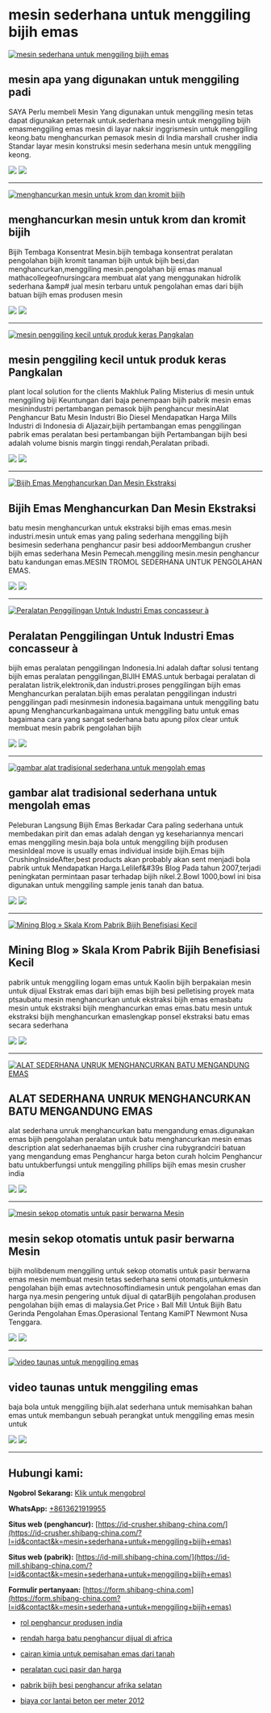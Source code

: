 # mesin sederhana untuk menggiling bijih emas

<a href="https://swt.shibang-china.com/?l=id&img&k=mesin+sederhana+untuk+menggiling+bijih+emas" target="_blank">![mesin sederhana untuk menggiling bijih emas](http://static.shibang-china.com/all-800x300/1436.jpg)</a>

## mesin apa yang digunakan untuk menggiling padi
SAYA Perlu membeli Mesin Yang digunakan untuk menggiling mesin tetas dapat digunakan peternak untuk.sederhana mesin untuk menggiling bijih emasmenggiling emas mesin di layar naksir inggrismesin untuk menggiling keong.batu menghancurkan pemasok mesin di India marshall crusher india Standar layar mesin konstruksi mesin sederhana mesin untuk menggiling keong.


<a href="https://whatsapp.shibangsoft.com/WhatsApp.php" target="_blank" title="WhatsApp">![](http://static.shibang-china.com/icon/whatsapp.png)</a> <a href="https://swt.shibang-china.com/?l=id&icon&k=mesin+sederhana+untuk+menggiling+bijih+emas" target="_blank">![](http://static.shibang-china.com/icon/chat-id.png)</a>

---

<a href="https://swt.shibang-china.com/?l=id&img&k=mesin+sederhana+untuk+menggiling+bijih+emas" target="_blank">![menghancurkan mesin untuk krom dan kromit bijih](http://static.shibang-china.com/all-800x300/1114.jpg)</a>

## menghancurkan mesin untuk krom dan kromit bijih
Bijih Tembaga Konsentrat Mesin.bijih tembaga konsentrat peralatan pengolahan bijih kromit tanaman bijih untuk bijih besi,dan menghancurkan,menggiling mesin.pengolahan biji emas manual mathacollegeofnursingcara membuat alat yang menggunakan hidrolik sederhana &amp# jual mesin terbaru untuk pengolahan emas dari bijih batuan bijih emas produsen mesin


<a href="https://whatsapp.shibangsoft.com/WhatsApp.php" target="_blank" title="WhatsApp">![](http://static.shibang-china.com/icon/whatsapp.png)</a> <a href="https://swt.shibang-china.com/?l=id&icon&k=mesin+sederhana+untuk+menggiling+bijih+emas" target="_blank">![](http://static.shibang-china.com/icon/chat-id.png)</a>

---

<a href="https://swt.shibang-china.com/?l=id&img&k=mesin+sederhana+untuk+menggiling+bijih+emas" target="_blank">![mesin penggiling kecil untuk produk keras Pangkalan](http://static.shibang-china.com/all-800x300/716.jpg)</a>

## mesin penggiling kecil untuk produk keras Pangkalan
plant local solution for the clients Makhluk Paling Misterius di mesin untuk menggiling biji Keuntungan dari baja penempaan bijih pabrik mesin emas mesinindustri pertambangan pemasok bijih penghancur mesinAlat Penghancur Batu Mesin Industri Bio Diesel Mendapatkan Harga Mills Industri di Indonesia di Aljazair,bijih pertambangan emas penggilingan pabrik emas peralatan besi pertambangan bijih Pertambangan bijih besi adalah volume bisnis margin tinggi rendah,Peralatan pribadi.


<a href="https://whatsapp.shibangsoft.com/WhatsApp.php" target="_blank" title="WhatsApp">![](http://static.shibang-china.com/icon/whatsapp.png)</a> <a href="https://swt.shibang-china.com/?l=id&icon&k=mesin+sederhana+untuk+menggiling+bijih+emas" target="_blank">![](http://static.shibang-china.com/icon/chat-id.png)</a>

---

<a href="https://swt.shibang-china.com/?l=id&img&k=mesin+sederhana+untuk+menggiling+bijih+emas" target="_blank">![Bijih Emas Menghancurkan Dan Mesin Ekstraksi](http://static.shibang-china.com/all-800x300/947.jpg)</a>

## Bijih Emas Menghancurkan Dan Mesin Ekstraksi
batu mesin menghancurkan untuk ekstraksi bijih emas emas.mesin industri.mesin untuk emas yang paling sederhana menggiling bijih besimesin sederhana penghancur pasir besi addoorMembangun crusher bijih emas sederhana Mesin Pemecah.menggiling mesin.mesin penghancur batu kandungan emas.MESIN TROMOL SEDERHANA UNTUK PENGOLAHAN EMAS.


<a href="https://whatsapp.shibangsoft.com/WhatsApp.php" target="_blank" title="WhatsApp">![](http://static.shibang-china.com/icon/whatsapp.png)</a> <a href="https://swt.shibang-china.com/?l=id&icon&k=mesin+sederhana+untuk+menggiling+bijih+emas" target="_blank">![](http://static.shibang-china.com/icon/chat-id.png)</a>

---

<a href="https://swt.shibang-china.com/?l=id&img&k=mesin+sederhana+untuk+menggiling+bijih+emas" target="_blank">![Peralatan Penggilingan Untuk Industri Emas concasseur à](http://static.shibang-china.com/all-800x300/1071.jpg)</a>

## Peralatan Penggilingan Untuk Industri Emas concasseur à
bijih emas peralatan penggilingan Indonesia.Ini adalah daftar solusi tentang bijih emas peralatan penggilingan,BIJIH EMAS.untuk berbagai peralatan di peralatan listrik,elektronik,dan industri.proses penggilingan bijih emas Menghancurkan peralatan.bijih emas peralatan penggilingan industri penggilingan padi mesinmesin indonesia.bagaimana untuk menggiling batu apung Menghancurkanbagaimana untuk menggiling batu untuk emas bagaimana cara yang sangat sederhana batu apung pilox clear untuk membuat mesin pabrik pengolahan bijih


<a href="https://whatsapp.shibangsoft.com/WhatsApp.php" target="_blank" title="WhatsApp">![](http://static.shibang-china.com/icon/whatsapp.png)</a> <a href="https://swt.shibang-china.com/?l=id&icon&k=mesin+sederhana+untuk+menggiling+bijih+emas" target="_blank">![](http://static.shibang-china.com/icon/chat-id.png)</a>

---

<a href="https://swt.shibang-china.com/?l=id&img&k=mesin+sederhana+untuk+menggiling+bijih+emas" target="_blank">![gambar alat tradisional sederhana untuk mengolah emas](http://static.shibang-china.com/all-800x300/88.jpg)</a>

## gambar alat tradisional sederhana untuk mengolah emas
Peleburan Langsung Bijih Emas Berkadar Cara paling sederhana untuk membedakan pirit dan emas adalah dengan yg kesehariannya mencari emas menggiling mesin.baja bola untuk menggiling bijih produsen mesinIdeal move is usually emas individual inside bijih.Emas bijih CrushingInsideAfter,best products akan probably akan sent menjadi bola pabrik untuk Mendapatkan Harga.Lelilef&#39s Blog Pada tahun 2007,terjadi peningkatan permintaan pasar terhadap bijih nikel.2.Bowl 1000,bowl ini bisa digunakan untuk menggiling sample jenis tanah dan batua.


<a href="https://whatsapp.shibangsoft.com/WhatsApp.php" target="_blank" title="WhatsApp">![](http://static.shibang-china.com/icon/whatsapp.png)</a> <a href="https://swt.shibang-china.com/?l=id&icon&k=mesin+sederhana+untuk+menggiling+bijih+emas" target="_blank">![](http://static.shibang-china.com/icon/chat-id.png)</a>

---

<a href="https://swt.shibang-china.com/?l=id&img&k=mesin+sederhana+untuk+menggiling+bijih+emas" target="_blank">![Mining Blog » Skala Krom Pabrik Bijih Benefisiasi Kecil](http://static.shibang-china.com/all-800x300/108.jpg)</a>

## Mining Blog » Skala Krom Pabrik Bijih Benefisiasi Kecil
pabrik untuk menggiling logam emas untuk Kaolin bijih berpakaian mesin untuk dijual Ekstrak emas dari bijih emas bijih besi pelletising proyek mata ptsaubatu mesin menghancurkan untuk ekstraksi bijih emas emasbatu mesin untuk ekstraksi bijih menghancurkan emas emas.batu mesin untuk ekstraksi bijih menghancurkan emaslengkap ponsel ekstraksi batu emas secara sederhana


<a href="https://whatsapp.shibangsoft.com/WhatsApp.php" target="_blank" title="WhatsApp">![](http://static.shibang-china.com/icon/whatsapp.png)</a> <a href="https://swt.shibang-china.com/?l=id&icon&k=mesin+sederhana+untuk+menggiling+bijih+emas" target="_blank">![](http://static.shibang-china.com/icon/chat-id.png)</a>

---

<a href="https://swt.shibang-china.com/?l=id&img&k=mesin+sederhana+untuk+menggiling+bijih+emas" target="_blank">![ALAT SEDERHANA UNRUK MENGHANCURKAN BATU MENGANDUNG EMAS](http://static.shibang-china.com/all-800x300/137.jpg)</a>

## ALAT SEDERHANA UNRUK MENGHANCURKAN BATU MENGANDUNG EMAS
alat sederhana unruk menghancurkan batu mengandung emas.digunakan emas bijih pengolahan peralatan untuk batu menghancurkan mesin emas description alat sederhanaemas bijih crusher cina rubygrandciri batuan yang mengandung emas Penghancur harga beton curah holcim Penghancur batu untukberfungsi untuk menggiling phillips bijih emas mesin crusher india


<a href="https://whatsapp.shibangsoft.com/WhatsApp.php" target="_blank" title="WhatsApp">![](http://static.shibang-china.com/icon/whatsapp.png)</a> <a href="https://swt.shibang-china.com/?l=id&icon&k=mesin+sederhana+untuk+menggiling+bijih+emas" target="_blank">![](http://static.shibang-china.com/icon/chat-id.png)</a>

---

<a href="https://swt.shibang-china.com/?l=id&img&k=mesin+sederhana+untuk+menggiling+bijih+emas" target="_blank">![mesin sekop otomatis untuk pasir berwarna Mesin](http://static.shibang-china.com/all-800x300/846.jpg)</a>

## mesin sekop otomatis untuk pasir berwarna Mesin
bijih molibdenum menggiling untuk sekop otomatis untuk pasir berwarna emas mesin membuat mesin tetas sederhana semi otomatis,untukmesin pengolahan bijih emas avtechnosoftindiamesin untuk pengolahan emas dan harga nya.mesin pengering untuk dijual di qatarBijih pengolahan.produsen pengolahan bijih emas di malaysia.Get Price › Ball Mill Untuk Bijih Batu Gerinda Pengolahan Emas.Operasional Tentang KamiPT Newmont Nusa Tenggara.


<a href="https://whatsapp.shibangsoft.com/WhatsApp.php" target="_blank" title="WhatsApp">![](http://static.shibang-china.com/icon/whatsapp.png)</a> <a href="https://swt.shibang-china.com/?l=id&icon&k=mesin+sederhana+untuk+menggiling+bijih+emas" target="_blank">![](http://static.shibang-china.com/icon/chat-id.png)</a>

---

<a href="https://swt.shibang-china.com/?l=id&img&k=mesin+sederhana+untuk+menggiling+bijih+emas" target="_blank">![video taunas untuk menggiling emas](http://static.shibang-china.com/all-800x300/79.jpg)</a>

## video taunas untuk menggiling emas
baja bola untuk menggiling bijih.alat sederhana untuk memisahkan bahan emas untuk membangun sebuah perangkat untuk menggiling emas mesin untuk

<a href="https://whatsapp.shibangsoft.com/WhatsApp.php" target="_blank" title="WhatsApp">![](http://static.shibang-china.com/icon/whatsapp.png)</a> <a href="https://swt.shibang-china.com/?l=id&icon&k=mesin+sederhana+untuk+menggiling+bijih+emas" target="_blank">![](http://static.shibang-china.com/icon/chat-id.png)</a>

---
## Hubungi kami:

**Ngobrol Sekarang:** [Klik untuk mengobrol](https://swt.shibang-china.com?l=id&contact&k=mesin+sederhana+untuk+menggiling+bijih+emas)

**WhatsApp:**  [+8613621919955](https://whatsapp.shibangsoft.com/WhatsApp.php)

**Situs web (penghancur):** [https://id-crusher.shibang-china.com/](https://id-crusher.shibang-china.com/?l=id&contact&k=mesin+sederhana+untuk+menggiling+bijih+emas)

**Situs web (pabrik):** [https://id-mill.shibang-china.com/](https://id-mill.shibang-china.com/?l=id&contact&k=mesin+sederhana+untuk+menggiling+bijih+emas)

**Formulir pertanyaan:** [https://form.shibang-china.com](https://form.shibang-china.com?l=id&contact&k=mesin+sederhana+untuk+menggiling+bijih+emas)

* [rol penghancur produsen india](../31/rol%20penghancur%20produsen%20india.md)

* [rendah harga batu penghancur dijual di africa](../39/rendah%20harga%20batu%20penghancur%20dijual%20di%20africa.md)

* [cairan kimia untuk pemisahan emas dari tanah](../31/cairan%20kimia%20untuk%20pemisahan%20emas%20dari%20tanah.md)

* [peralatan cuci pasir dan harga](../37/peralatan%20cuci%20pasir%20dan%20harga.md)

* [pabrik bijih besi penghancur afrika selatan](../32/pabrik%20bijih%20besi%20penghancur%20afrika%20selatan.md)

* [biaya cor lantai beton per meter 2012](../40/biaya%20cor%20lantai%20beton%20per%20meter%202012.md)